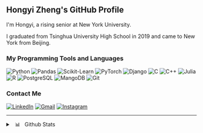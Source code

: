 ## Hongyi Zheng's GitHub Profile

I'm Hongyi, a rising senior at New York University.

I graduated from Tsinghua University High School in 2019 and came to New York from Beijing.

### My Programming Tools and Languages

![Python](https://img.shields.io/badge/Python-FFD43B?style=flat-square&logo=python)
![Pandas](https://img.shields.io/badge/Pandas-150458?style=flat-square&logo=Pandas&logoColor=white)
![Scikit-Learn](https://img.shields.io/badge/Scikit--Learn-3B98C9?style=flat-square&logo=scikit-learn)
![PyTorch](https://img.shields.io/badge/PyTorch-F3F4F7?style=flat-square&logo=PyTorch)
![Django](https://img.shields.io/badge/Django-124B35?style=flat-square&logo=django&logoColor=4CB6BE)
![C](https://img.shields.io/badge/C-F3F4F7?logo=C&style=flat-square)
![C++](https://img.shields.io/badge/C++-F3F4F7?logo=c%2B%2B&style=flat-square&logoColor=00599C)
![Julia](https://img.shields.io/badge/Julia-9558B2?style=flat-square&logo=julia&logoColor=white)
![R](https://img.shields.io/badge/R-276DC3?logo=R&style=flat-square&logoColor=white)
![PostgreSQL](https://img.shields.io/badge/PostgreSQL-4169E1?style=flat-square&logo=postgresql&logoColor=white)
![MangoDB](https://img.shields.io/badge/MongoDB-F3F4F7?style=flat-square&logo=mongodb)
![Git](https://img.shields.io/badge/Git-F3F4F7?style=flat-square&logo=Git)

### Contact Me

[![LinkedIn](https://img.shields.io/badge/LinkedIn-0A66C2?style=for-the-badge&logo=linkedin&logoColor=white)](https://www.linkedin.com/in/hongyizheng/)
[![Gmail](https://img.shields.io/badge/Gmail-EA4335?style=for-the-badge&logo=gmail&logoColor=white)](mailto:hz2212@nyu.edu)
[![Instagram](https://img.shields.io/badge/Instagram-E4405F?style=for-the-badge&logo=instagram&logoColor=white)](https://www.instagram.com/jason_h.zheng/)

---
<details>
  <summary>&nbsp &#128202; &nbsp Github Stats</summary>
  </br>
  <img align="left" alt="My Github Stats" src="https://github-readme-stats.vercel.app/api?username=Hiroki39&show_icons=true&theme=tokyonight&count_private=true" />

</details>
<!--
**Hiroki39/Hiroki39** is a ✨ _special_ ✨ repository because its `README.md` (this file) appears on your GitHub profile.

Here are some ideas to get you started:

- 🔭 I’m currently working on ...
- 🌱 I’m currently learning ...
- 👯 I’m looking to collaborate on ...
- 🤔 I’m looking for help with ...
- 💬 Ask me about ...
- 📫 How to reach me: ...
- 😄 Pronouns: ...
- ⚡ Fun fact: ...
-->
